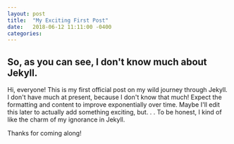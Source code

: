 ```yaml
---
layout: post
title:  "My Exciting First Post"
date:   2018-06-12 11:11:00 -0400
categories:
---
```

## So, as you can see, I don't know much about Jekyll.

Hi, everyone! This is my first official post on my wild journey through
Jekyll. I don't have much at present, because I don't know that much!
Expect the formatting and content to improve exponentially over time.
Maybe I'll edit this later to actually add something exciting, but. . .
To be honest, I kind of like the charm of my ignorance in Jekyll.

Thanks for coming along!
